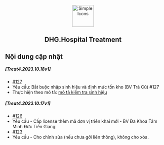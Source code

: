 <div align="center">
<img src="https://raw.githubusercontent.com/dh-hos/dhg.hospitalprinter/main/Deploy_Tools/Logo.ico" alt="Simple Icons" width=70>
<h2>DHG.Hospital Treatment</h2>
</div>

## Nội dung cập nhật
##### [Treat4.2023.10.18v1]
- [#127](https://github.com/dh-hos/To_Lap_Trinh/issues/127)
- Yêu cầu: Bắt buộc nhập sinh hiệu và định mức tồn kho (BV Trà Cú) #127
- Thực hiện theo mô tả: [mô tả kiểm tra sinh hiệu](https://github.com/dh-hos/Mo-ta-he-thong/blob/main/THAM_SO_HE_THONG/ktsinhhieu.md)

##### [Treat4.2023.10.17v1]
- [#126](https://github.com/dh-hos/To_Lap_Trinh/issues/126)
- Yêu cầu - Cấp license thêm mã đơn vị triển khai mới - BV Đa Khoa Tâm Minh Đức Tiền Giang
- [#123](https://github.com/dh-hos/To_Lap_Trinh/issues/123)
- Yêu cầu - Cho chỉnh sửa (nếu chưa gởi liên thông), không cho xóa.
